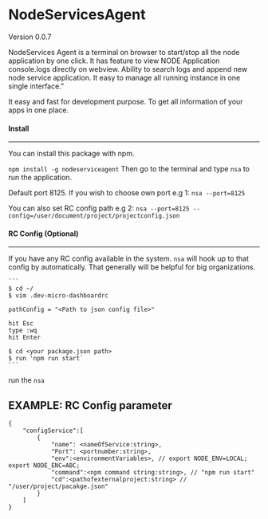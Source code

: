 # NodeServicesAgent 
Version 0.0.7

NodeServices Agent is a terminal on browser to start/stop all the node application by one click. It has feature to view NODE Application console.logs directly on webview. Ability to search logs and append new node service application. It easy to manage all running instance in one single interface.”

It easy and fast for development purpose. To get all information of your apps in one place. 

#### Install
---------
You can install this package with npm.
    
`npm install -g nodeserviceagent`
Then go to the terminal and type `nsa` to run the application. 

Default port 8125. If you wish to choose own port 
e.g 1: `nsa --port=8125`

You can also set RC config path
e.g 2: `nsa --port=8125 --config=/user/document/project/projectconfig.json`


#### RC Config (Optional)
---------
If you have any RC config available in the system. `nsa` will hook up to that config by automatically. That generally will be helpful for big organizations.


    ```
    $ cd ~/
    $ vim .dev-micro-dashboardrc

    pathConfig = "<Path to json config file>"

    hit Esc
    type :wq
    hit Enter

    $ cd <your package.json path>
    $ run 'npm run start`
    ```

run the `nsa`

EXAMPLE: RC Config parameter 
---------

```
{
    "configService":[
        {
            "name": <nameOfService:string>,
            "Port": <portnumber:string>,
            "env":<environmentVariables>, // export NODE_ENV=LOCAL; export NODE_ENC=ABC;
            "command":<npm command string:string>, // "npm run start"
            "cd":<pathofexternalproject:string> // "/user/project/pacakge.json"
        }
    ]
}    
```
